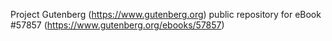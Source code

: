 Project Gutenberg (https://www.gutenberg.org) public repository for
eBook #57857 (https://www.gutenberg.org/ebooks/57857)
